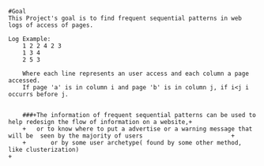 	
	#Goal
	This Project's goal is to find frequent sequential patterns in web logs of access of pages.
	
	Log Example:
		1 2 2 4 2 3
		1 3 4
		2 5 3
	
		Where each line represents an user access and each column a page accessed.
		If page 'a' is in column i and page 'b' is in column j, if i<j i occurrs before j.
	
	
		###+The information of frequent sequential patterns can be used to help redesign the flow of information on a website,+ 
		+	or to know where to put a advertise or a warning message that will be  seen by the majority of users 						 +
		+		or by some user archetype( found by some other method, like clusterization)																		 +
	

